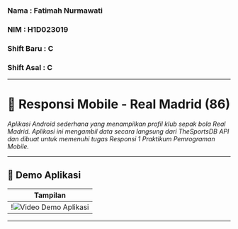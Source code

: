 ### Nama : Fatimah Nurmawati
### NIM : H1D023019
### Shift Baru : C
### Shift Asal : C

---

# 📱 Responsi Mobile - Real Madrid (86)

*Aplikasi Android sederhana yang menampilkan profil klub sepak bola Real Madrid. Aplikasi ini mengambil data secara langsung dari TheSportsDB API dan dibuat untuk memenuhi tugas Responsi 1 Praktikum Pemrograman Mobile.*

---

## 📸 Demo Aplikasi
| Tampilan                                 | 
|------------------------------------------|
| !![Video Demo Aplikasi](assets/demo.gif) | 

---
